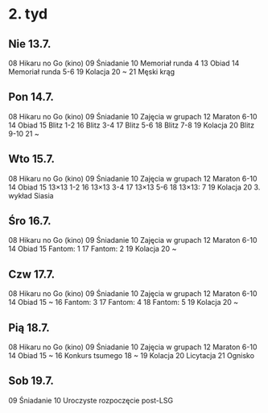 # 2. tyd

## Nie 13.7.

08 Hikaru no Go (kino)
09 Śniadanie
10 Memoriał runda 4
13 Obiad
14 Memoriał runda 5-6
19 Kolacja
20 ~
21 Męski krąg

## Pon 14.7.

08 Hikaru no Go (kino)
09 Śniadanie
10 Zajęcia w grupach
12 Maraton 6-10
14 Obiad
15 Blitz 1-2
16 Blitz 3-4
17 Blitz 5-6
18 Blitz 7-8
19 Kolacja
20 Blitz 9-10
21 ~

## Wto 15.7.

08 Hikaru no Go (kino)
09 Śniadanie
10 Zajęcia w grupach
12 Maraton 6-10
14 Obiad
15 13×13 1-2
16 13×13 3-4
17 13×13 5-6
18 13×13: 7
19 Kolacja
20 3. wykład Siasia

## Śro 16.7.

08 Hikaru no Go (kino)
09 Śniadanie
10 Zajęcia w grupach
12 Maraton 6-10
14 Obiad
15 Fantom: 1
17 Fantom: 2
19 Kolacja
20 ~

## Czw 17.7.

08 Hikaru no Go (kino)
09 Śniadanie
10 Zajęcia w grupach
12 Maraton 6-10
14 Obiad
15 ~
16 Fantom: 3
17 Fantom: 4
18 Fantom: 5
19 Kolacja
20 ~

## Pią 18.7.

08 Hikaru no Go (kino)
09 Śniadanie
10 Zajęcia w grupach
12 Maraton 6-10
14 Obiad
15 ~
16 Konkurs tsumego
18 ~
19 Kolacja
20 Licytacja
21 Ognisko

## Sob 19.7.

09 Śniadanie
10 Uroczyste rozpoczęcie post-LSG
